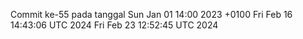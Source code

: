 Commit ke-55 pada tanggal Sun Jan 01 14:00 2023 +0100
Fri Feb 16 14:43:06 UTC 2024
Fri Feb 23 12:52:45 UTC 2024
